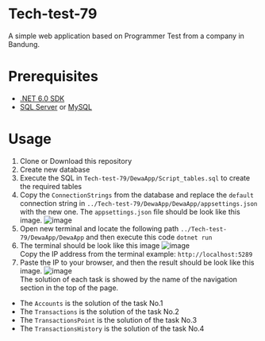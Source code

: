 # Tech-test-79
A simple web application based on Programmer Test from a company in Bandung.

# Prerequisites
- [.NET 6.0 SDK](https://dotnet.microsoft.com/download/dotnet/6.0)
- [SQL Server](https://www.microsoft.com/en-us/sql-server/sql-server-downloads) or [MySQL](https://www.mysql.com/downloads/)

# Usage
1. Clone or Download this repository
2. Create new database
3. Execute the SQL in ```Tech-test-79/DewaApp/Script_tables.sql``` to create the required tables
4. Copy the ```ConnectionStrings``` from the database and replace the ```default``` connection string in ```../Tech-test-79/DewaApp/DewaApp/appsettings.json``` with the new one.
The `appsettings.json` file should be look like this image.
![image](https://user-images.githubusercontent.com/48423286/189476860-cf9f3e62-6229-48f0-9bdf-af4b27052962.png)
5. Open new terminal and locate the following path
``../Tech-test-79/DewaApp/DewaApp``
and then execute this code
``dotnet run``
6. The terminal should be look like this image
![image](https://user-images.githubusercontent.com/48423286/189477096-b2378ac0-514f-4b48-a778-677f91fc6805.png)\
Copy the IP address from the terminal example: ```http://localhost:5289```
7. Paste the IP to your browser, and then the result should be look like this image.
![image](https://user-images.githubusercontent.com/48423286/189477132-0c422060-ba41-4b3f-9e21-961d59cdc283.png)\
The solution of each task is showed by the name of the navigation section in the top of the page.
- The ``Accounts`` is the solution of the task No.1
- The ``Transactions`` is the solution of the task No.2
- The ``TransactionsPoint`` is the solution of the task No.3
- The ``TransactionsHistory`` is the solution of the task No.4
